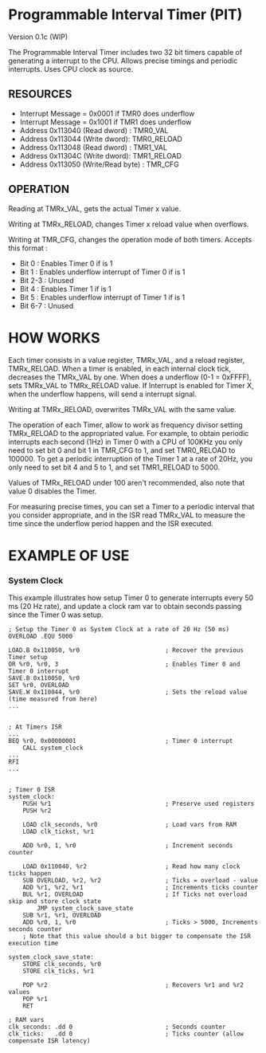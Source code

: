 Programmable Interval Timer (PIT)
================================
Version 0.1c (WIP) 

The Programmable Interval Timer includes two 32 bit timers capable of generating
a interrupt to the CPU. Allows precise timings and periodic interrupts.
Uses CPU clock as source.

RESOURCES
---------

- Interrupt Message = 0x0001 if TMR0 does underflow
- Interrupt Message = 0x1001 if TMR1 does underflow
- Address 0x113040 (Read dword) : TMR0_VAL
- Address 0x113044 (Write dword): TMR0_RELOAD
- Address 0x113048 (Read dword) : TMR1_VAL
- Address 0x11304C (Write dword): TMR1_RELOAD
- Address 0x113050 (Write/Read byte)     : TMR_CFG


OPERATION
---------

Reading at TMRx_VAL, gets the actual Timer x value.

Writing at TMRx_RELOAD, changes Timer x reload value when overflows.

Writing at TMR_CFG, changes the operation mode of both timers. Accepts this
format :

- Bit 0 : Enables Timer 0 if is 1   
- Bit 1 : Enables underflow interrupt of Timer 0 if is 1    
- Bit 2-3 : Unused
- Bit 4 : Enables Timer 1 if is 1   
- Bit 5 : Enables underflow interrupt of Timer 1 if is 1    
- Bit 6-7 : Unused


HOW WORKS
=========

Each timer consists in a value register, TMRx_VAL, and a reload register,
TMRx_RELOAD. When a timer is enabled, in each internal clock tick, decreases the
TMRx_VAL by one. When does a underflow (0-1 = 0xFFFF), sets TMRx_VAL to
TMRx_RELOAD value. If Interrupt is enabled for Timer X, when the underflow
happens, will send a interrupt signal.

Writing at TMRx_RELOAD, overwrites TMRx_VAL with the same value.

The operation of each Timer, allow to work as frequency divisor setting
TMRx_RELOAD to the appropriated value. For example, to obtain periodic interrupts
each second (1Hz) in Timer 0 with a CPU of 100KHz you only need to set bit 0 and bit 1 in TMR_CFG
to 1, and set TMR0_RELOAD to 100000. To get a periodic interruption of the Timer
1 at a rate of 20Hz, you only need to set bit 4 and 5 to 1, and set TMR1_RELOAD
to 5000.

Values of TMRx_RELOAD under 100 aren't recommended, also note that value 0
disables the Timer.

For measuring precise times, you can set a Timer to a periodic interval that you
consider appropriate, and in the ISR read TMRx_VAL to measure the time since the
underflow period happen and the ISR executed.

EXAMPLE OF USE
==============

### System Clock
This example illustrates how setup Timer 0 to generate interrupts every 50 ms (20
Hz rate), and update a clock ram var to obtain seconds passing since the Timer 0 was setup.


    ; Setup the Timer 0 as System Clock at a rate of 20 Hz (50 ms)
    OVERLOAD .EQU 5000
    
    LOAD.B 0x110050, %r0                        ; Recover the previous Timer setup
    OR %r0, %r0, 3                              ; Enables Timer 0 and Timer 0 interrupt
    SAVE.B 0x110050, %r0
    SET %r0, OVERLOAD
    SAVE.W 0x110044, %r0                        ; Sets the reload value (time measured from here)
    ...
    
    
    ; At Timers ISR
    ...
    BEQ %r0, 0x00000001                         ; Timer 0 interrupt
        CALL system_clock
    ...
    RFI
    ...
    
    
    ; Timer 0 ISR
    system_clock:
        PUSH %r1                                ; Preserve used registers
        PUSH %r2

        LOAD clk_seconds, %r0                   ; Load vars from RAM
        LOAD clk_tickst, %r1
        
        ADD %r0, 1, %r0                         ; Increment seconds counter

        LOAD 0x110040, %r2                      ; Read how many clock ticks happen
        SUB OVERLOAD, %r2, %r2                  ; Ticks = overload - value
        ADD %r1, %r2, %r1                       ; Increments ticks counter
        BUL %r1, OVERLOAD                       ; If Ticks not overload skip and store clock state
            JMP system_clock_save_state
        SUB %r1, %r1, OVERLOAD                  
        ADD %r0, 1, %r0                         ; Ticks > 5000, Increments seconds counter
        ; Note that this value should a bit bigger to compensate the ISR execution time
        
    system_clock_save_state:
        STORE clk_seconds, %r0
        STORE clk_ticks, %r1

        POP %r2                                 ; Recovers %r1 and %r2 values
        POP %r1
        RET
        
    ; RAM vars
    clk_seconds: .dd 0                          ; Seconds counter
    clk_ticks:   .dd 0                          ; Ticks counter (allow compensate ISR latency)


